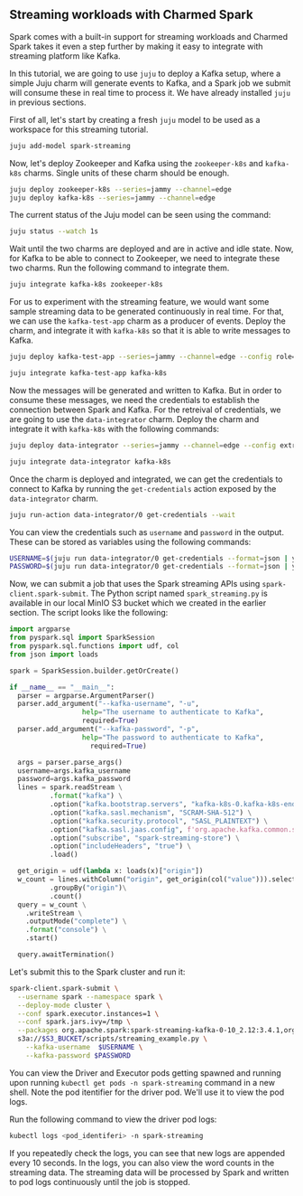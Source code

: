 ## Streaming workloads with Charmed Spark

Spark comes with a built-in support for streaming workloads and Charmed Spark takes it even a step further by making it easy to integrate with streaming platform like Kafka.

In this tutorial, we are going to use `juju` to deploy a Kafka setup, where a simple Juju charm will generate events to Kafka, and a Spark job we submit will consume these in real time to process it. We have already installed `juju` in previous sections.

First of all, let's start by creating a fresh `juju` model to be used as a workspace for this streaming tutorial.

```bash
juju add-model spark-streaming
```

Now, let's deploy Zookeeper and Kafka using the `zookeeper-k8s` and `kafka-k8s` charms. Single units of these charm should be enough.

```bash
juju deploy zookeeper-k8s --series=jammy --channel=edge
juju deploy kafka-k8s --series=jammy --channel=edge
```

The current status of the Juju model can be seen using the command:
```bash
juju status --watch 1s
```

Wait until the two charms are deployed and are in active and idle state. Now, for Kafka to be able to connect to Zookeeper, we need to integrate these two charms. Run the following command to integrate them.

```bash
juju integrate kafka-k8s zookeeper-k8s
```

For us to experiment with the streaming feature, we would want some sample streaming data to be generated continuously in real time. For that, we can use the `kafka-test-app` charm as a producer of events. Deploy the charm, and integrate it with `kafka-k8s` so that it is able to write messages to Kafka.

```bash
juju deploy kafka-test-app --series=jammy --channel=edge --config role=producer --config topic_name=spark-streaming-store --config num_messages=1000

juju integrate kafka-test-app kafka-k8s
```

Now the messages will be generated and written to Kafka. But in order to consume these messages, we need the credentials to establish the connection between Spark and Kafka. For the retreival of credentials, we are going to use the `data-integrator` charm. Deploy the charm and integrate it with `kafka-k8s` with the following commands:

```bash
juju deploy data-integrator --series=jammy --channel=edge --config extra-user-roles=consumer,admin --config topic-name=spark-streaming-store

juju integrate data-integrator kafka-k8s 
```

Once the charm is deployed and integrated, we can get the credentials to connect to Kafka by running the `get-credentials` action exposed by the `data-integrator` charm.

```bash
juju run-action data-integrator/0 get-credentials --wait 
```

You can view the credentials such as `username` and `password` in the output. These can be stored as variables using the following commands:

```bash
USERNAME=$(juju run data-integrator/0 get-credentials --format=json | yq .data-integrator/0.results.kafka.username)
PASSWORD=$(juju run data-integrator/0 get-credentials --format=json | yq .data-integrator/0.results.kafka.password)
```
<!-- 
Now, let's create a new Kubernetes service account for us to use for streaming example. As earlier, we will use `spark-client` snap to create the service account.

```bash
kubectl create namespace spark-streaming

spark-client.service-account-registry create \
  --username spark --namespace spark-streaming \
  --properties-file ./confs/s3.conf
``` -->

Now, we can submit a job that uses the Spark streaming APIs using `spark-client.spark-submit`. The Python script named `spark_streaming.py` is available in our local MinIO S3 bucket which we created in the earlier section. The script looks like the following:

```python
import argparse
from pyspark.sql import SparkSession
from pyspark.sql.functions import udf, col
from json import loads

spark = SparkSession.builder.getOrCreate()

if __name__ == "__main__":
  parser = argparse.ArgumentParser()
  parser.add_argument("--kafka-username", "-u",
                  help="The username to authenticate to Kafka",
                  required=True)
  parser.add_argument("--kafka-password", "-p",
                  help="The password to authenticate to Kafka",
                    required=True)

  args = parser.parse_args()
  username=args.kafka_username
  password=args.kafka_password
  lines = spark.readStream \
          .format("kafka") \
          .option("kafka.bootstrap.servers", "kafka-k8s-0.kafka-k8s-endpoints:9092") \
          .option("kafka.sasl.mechanism", "SCRAM-SHA-512") \
          .option("kafka.security.protocol", "SASL_PLAINTEXT") \
          .option("kafka.sasl.jaas.config", f'org.apache.kafka.common.security.scram.ScramLoginModule required username="{username}" password="{password}";') \
          .option("subscribe", "spark-streaming-store") \
          .option("includeHeaders", "true") \
          .load()

  get_origin = udf(lambda x: loads(x)["origin"])
  w_count = lines.withColumn("origin", get_origin(col("value"))).select("origin")\
          .groupBy("origin")\
          .count()
  query = w_count \
    .writeStream \
    .outputMode("complete") \
    .format("console") \
    .start()

  query.awaitTermination()

```

Let's submit this to the Spark cluster and run it:

```bash
spark-client.spark-submit \
  --username spark --namespace spark \
  --deploy-mode cluster \
  --conf spark.executor.instances=1 \
  --conf spark.jars.ivy=/tmp \
  --packages org.apache.spark:spark-streaming-kafka-0-10_2.12:3.4.1,org.apache.spark:spark-sql-kafka-0-10_2.12:3.4.1 \
  s3a://$S3_BUCKET/scripts/streaming_example.py \
    --kafka-username  $USERNAME \
    --kafka-password $PASSWORD
```

You can view the Driver and Executor pods getting spawned and running upon running `kubectl get pods -n spark-streaming` command in a new shell. Note the pod itentifier for the driver pod. We'll use it to view the pod logs.

Run the following command to view the driver pod logs:

```bash
kubectl logs <pod_identiferi> -n spark-streaming
```

If you repeatedly check the logs, you can see that new logs are appended every 10 seconds. In the logs, you can also view the word counts in the streaming data. The streaming data will be processed by Spark and written to pod logs continuously until the job is stopped.